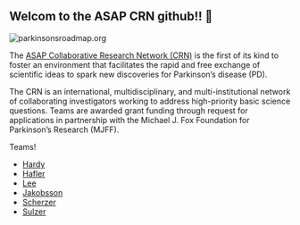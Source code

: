 ## Welcom to the ASAP CRN github!! 👋
![parkinsonsroadmap.org]([http://url/to/img.png](https://parkinsonsroadmap.org/))

The [ASAP Collaborative Research Network (CRN)](https://parkinsonsroadmap.org/research-network/#) is the first of its kind to foster an environment that facilitates the rapid and free exchange of scientific ideas to spark new discoveries for Parkinson’s disease (PD). 

The CRN is an international, multidisciplinary, and multi-institutional network of collaborating investigators working to address high-priority basic science questions. Teams are awarded grant funding through request for applications in partnership with the Michael J. Fox Foundation for Parkinson’s Research (MJFF).




Teams!
- [Hardy](https://parkinsonsroadmap.org/research-network/team-hardy/#)
- [Hafler](https://parkinsonsroadmap.org/research-network/team-hafler/#)
- [Lee](https://parkinsonsroadmap.org/research-network/team-lee/#)
- [Jakobsson](https://parkinsonsroadmap.org/research-network/team-jakobsson/#)
- [Scherzer](https://parkinsonsroadmap.org/research-network/team-scherzer/#)
- [Sulzer](https://parkinsonsroadmap.org/research-network/team-sulzer/#)


<!--

**Here are some ideas to get you started:**

🙋‍♀️ A short introduction - what is your organization all about?
🌈 Contribution guidelines - how can the community get involved?
👩‍💻 Useful resources - where can the community find your docs? Is there anything else the community should know?
🍿 Fun facts - what does your team eat for breakfast?
🧙 Remember, you can do mighty things with the power of [Markdown](https://docs.github.com/github/writing-on-github/getting-started-with-writing-and-formatting-on-github/basic-writing-and-formatting-syntax)
-->
